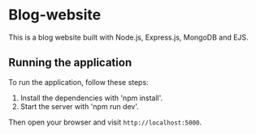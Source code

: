 # Blog-website

This is a blog website built with Node.js, Express.js, MongoDB and EJS.

## Running the application

To run the application, follow these steps:

1. Install the dependencies with 'npm install'.
2. Start the server with 'npm run dev'.

Then open your browser and visit `http://localhost:5000`.
